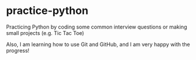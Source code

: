 # practice-python
Practicing Python by coding some common interview questions or making small projects (e.g. Tic Tac Toe)

Also, I am learning how to use Git and GitHub, and I am very happy with the progress!
